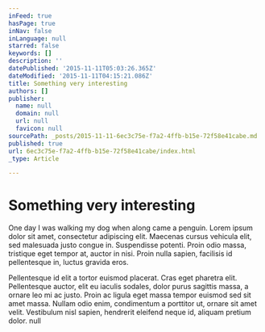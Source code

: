 ```yaml
---
inFeed: true
hasPage: true
inNav: false
inLanguage: null
starred: false
keywords: []
description: ''
datePublished: '2015-11-11T05:03:26.365Z'
dateModified: '2015-11-11T04:15:21.086Z'
title: Something very interesting
authors: []
publisher:
  name: null
  domain: null
  url: null
  favicon: null
sourcePath: _posts/2015-11-11-6ec3c75e-f7a2-4ffb-b15e-72f58e41cabe.md
published: true
url: 6ec3c75e-f7a2-4ffb-b15e-72f58e41cabe/index.html
_type: Article

---
```

# **Something very interesting**

One day I was walking my dog when along came a penguin. Lorem ipsum dolor sit amet, consectetur adipiscing elit. Maecenas cursus vehicula elit, sed malesuada justo congue in. Suspendisse potenti. Proin odio massa, tristique eget tempor at, auctor in nisi. Proin nulla sapien, facilisis id pellentesque in, luctus gravida eros. 

Pellentesque id elit a tortor euismod placerat. Cras eget pharetra elit. Pellentesque auctor, elit eu iaculis sodales, dolor purus sagittis massa, a ornare leo mi ac justo. Proin ac ligula eget massa tempor euismod sed sit amet massa. Nullam odio enim, condimentum a porttitor ut, ornare sit amet velit. Vestibulum nisl sapien, hendrerit eleifend neque id, aliquam pretium dolor.
null